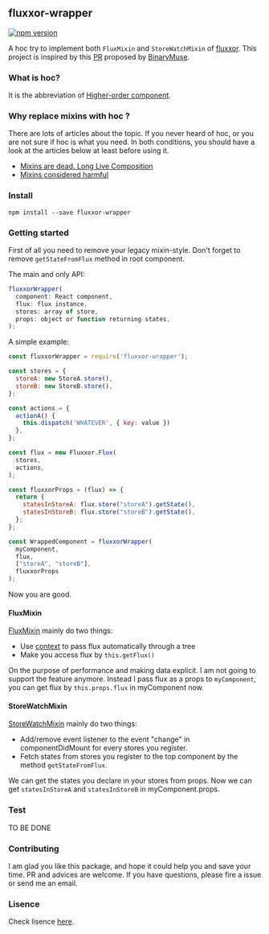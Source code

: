 ## fluxxor-wrapper

[![npm version](https://badge.fury.io/js/fluxxor-wrapper.svg)](https://badge.fury.io/js/fluxxor-wrapper)

A hoc try to implement both `FluxMixin` and `StoreWatchMixin` of [fluxxor](https://github.com/BinaryMuse/fluxxor). This project is inspired by this [PR](https://github.com/BinaryMuse/fluxxor/pull/117) proposed by [BinaryMuse](https://github.com/BinaryMuse).

### What is hoc?

It is the abbreviation of [Higher-order component](https://gist.github.com/sebmarkbage/ef0bf1f338a7182b6775).

### Why replace mixins with hoc ?

There are lots of articles about the topic. If you never heard of hoc, or you are not sure if hoc is what you need. In both conditions, you should have a look at the articles below at least before using it.

- [Mixins are dead. Long Live Composition](https://medium.com/@dan_abramov/mixins-are-dead-long-live-higher-order-components-94a0d2f9e750#.j35u1z53y)
- [Mixins considered harmful](https://facebook.github.io/react/blog/2016/07/13/mixins-considered-harmful.html)

### Install

`npm install --save fluxxor-wrapper`

### Getting started

First of all you need to remove your legacy mixin-style. Don't forget to remove `getStateFromFlux` method in root component. 

The main and only API:

```js
fluxxorWrapper(
  component: React component,
  flux: flux instance,
  stores: array of store,
  props: object or function returning states,
);  
```

A simple example:

```js
const fluxxorWrapper = require('fluxxor-wrapper');

const stores = {
  storeA: new StoreA.store(),
  storeB: new StoreB.store(),
}; 

const actions = {
  actionA() {
    this.dispatch('WHATEVER', { key: value })
  },
};

const flux = new Fluxxor.Flux(
  stores,
  actions,
);

const fluxxorProps = (flux) => {
  return {
    statesInStoreA: flux.store("storeA").getState(),
    statesInStoreB: flux.store("storeB").getState(), 
  };
};

const WrappedComponent = fluxxorWrapper(
  myComponent,
  flux,
  ["storeA", "storeB"],
  fluxxorProps
);
```

Now you are good.

#### FluxMixin

[FluxMixin](https://github.com/BinaryMuse/fluxxor/blob/master/lib/flux_mixin.js) mainly do two things:

- Use [context](https://facebook.github.io/react/docs/context.html) to pass flux automatically through a tree
- Make you access flux by `this.getFlux()`

On the purpose of performance and making data explicit. I am not going to support the feature anymore. Instead I pass flux as a props to `myComponent`, you can get flux by `this.props.flux` in myComponent now.

#### StoreWatchMixin

[StoreWatchMixin](https://github.com/BinaryMuse/fluxxor/blob/master/lib/store_watch_mixin.js) mainly do two things:

- Add/remove event listener to the event "change" in componentDidMount for every stores you register. 
- Fetch states from stores you register to the top component by the method `getStateFromFlux`. 

We can get the states you declare in your stores from props. Now we can get `statesInStoreA` and `statesInStoreB` in myComponent.props.

### Test

TO BE DONE

### Contributing

I am glad you like this package, and hope it could help you and save your time. PR and advices are welcome. If you have questions, please fire a issue or send me an email.

### Lisence

Check lisence [here](https://github.com/frozenfung/fluxxor-wrapper/blob/master/LICENSE).
